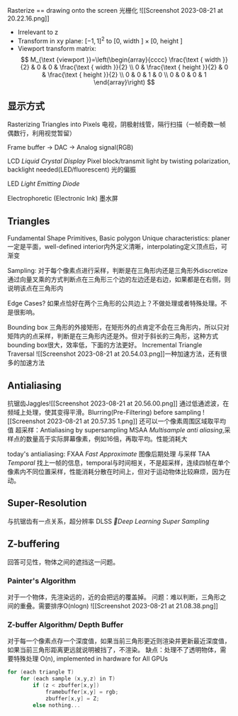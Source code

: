 Rasterize == drawing onto the screen 光栅化
![[Screenshot 2023-08-21 at 20.22.16.png]]

- Irrelevant to z
- Transform in xy plane: $[-1,1]^2$ to $[0$, width $] \times[0$, height $]$
- Viewport transform matrix:
$$
M_{\text {viewport }}=\left(\begin{array}{cccc}
\frac{\text { width }}{2} & 0 & 0 & \frac{\text { width }}{2} \\
0 & \frac{\text { height }}{2} & 0 & \frac{\text { height }}{2} \\
0 & 0 & 1 & 0 \\
0 & 0 & 0 & 1
\end{array}\right)
$$
## 显示方式
Rasterizing Triangles into Pixels
电视，阴极射线管，隔行扫描（一帧奇数一帧偶数行，利用视觉暂留）

Frame buffer -> DAC -> Analog signal(RGB)

LCD *Liquid Crystal Display* Pixel
block/transmit light by twisting polarization, backlight needed(LED/fluorescent)
光的偏振

LED *Light Emitting Diode*

Electrophoretic (Electronic Ink) 墨水屏
## Triangles
Fundamental Shape Primitives, Basic polygon
Unique characteristics: planer一定是平面，well-defined interior内外定义清晰，interpolating定义顶点后，可渐变

Sampling: 对于每个像素点进行采样，判断是在三角形内还是三角形外discretize
通过向量叉乘的方式判断点在三角形三个边的左边还是右边，如果都是在右侧，则说明该点在三角形内

Edge Cases? 如果点恰好在两个三角形的公共边上？不做处理或者特殊处理。不是很影响。

Bounding box 三角形的外接矩形，在矩形外的点肯定不会在三角形内，所以只对矩阵内的点采样，判断是在三角形内还是外。但对于斜长的三角形，这种方式bounding box很大，效率低，下面的方法更好。
Incremental Triangle Traversal ![[Screenshot 2023-08-21 at 20.54.03.png]]一种加速方法，还有很多的加速方法

## Antialiasing
抗锯齿Jaggles![[Screenshot 2023-08-21 at 20.56.00.png]]
通过低通滤波，在频域上处理，使其变得平滑。Blurring(Pre-Filtering) before sampling
![[Screenshot 2023-08-21 at 20.57.35 1.png]]
还可以一个像素周围区域取平均值
超采样：Antialiasing by supersampling MSAA *Multisample anti aliasing*,采样点的数量高于实际屏幕像素，例如16倍，再取平均。性能消耗大

today's antialiasing: 
FXAA *Fast Approximate* 图像后期处理 与采样
TAA *Temporal* 找上一帧的信息，temporal与时间相关，不是超采样，连续四帧在单个像素内不同位置采样，性能消耗分散在时间上，但对于运动物体比较麻烦，因为在动。

## Super-Resolution
与抗锯齿有一点关系，超分辨率
DLSS *Deep Learning Super Sampling*
## Z-buffering
回答可见性，物体之间的遮挡这一问题。
### Painter's Algorithm
对于一个物体，先渲染远的，近的会把远的覆盖掉。
问题：难以判断，三角形之间的重叠。需要排序O(nlogn)
![[Screenshot 2023-08-21 at 21.08.38.png]]
### Z-buffer Algorithm/ Depth Buffer
对于每一个像素点存一个深度值，如果当前三角形更近则渲染并更新最近深度值，如果当前三角形距离更远就说明被挡了，不渲染。
缺点：处理不了透明物体，需要特殊处理
O(n), implemented in hardware for All GPUs
```cpp
for (each triangle T)
	for (each sample (x,y,z) in T)
		if (z < zbuffer[x,y])
			framebuffer[x,y] = rgb;
			zbuffer[x,y] = Z;
		else nothing...
```


